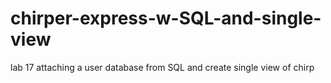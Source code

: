 # chirper-express-w-SQL-and-single-view
lab 17 attaching a user database from SQL and create single view of chirp
